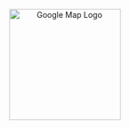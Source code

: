 <p align="center">
    <img width="200" height="auto" src="https://cdn.vox-cdn.com/thumbor/pOMbzDvdEWS8NIeUuhxp23wi_cU=/1400x1400/filters:format(png)/cdn.vox-cdn.com/uploads/chorus_asset/file/19700731/googlemaps.png" alt="Google Map Logo" />
</p>
   
